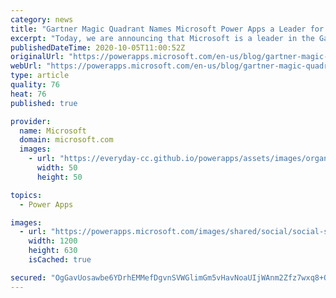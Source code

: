 ```yaml
---
category: news
title: "Gartner Magic Quadrant Names Microsoft Power Apps a Leader for Low Code Application Platforms"
excerpt: "Today, we are announcing that Microsoft is a leader in the Gartner Low Code Application Platform (LCAP) Magic Quadrant. In the report, you’ll learn about Gartner’s assessment of the products in this market and explore their features."
publishedDateTime: 2020-10-05T11:00:52Z
originalUrl: "https://powerapps.microsoft.com/en-us/blog/gartner-magic-quadrant-names-microsoft-power-apps-a-leader-for-low-code-application-platforms/"
webUrl: "https://powerapps.microsoft.com/en-us/blog/gartner-magic-quadrant-names-microsoft-power-apps-a-leader-for-low-code-application-platforms/"
type: article
quality: 76
heat: 76
published: true

provider:
  name: Microsoft
  domain: microsoft.com
  images:
    - url: "https://everyday-cc.github.io/powerapps/assets/images/organizations/microsoft.com-50x50.jpg"
      width: 50
      height: 50

topics:
  - Power Apps

images:
  - url: "https://powerapps.microsoft.com/images/shared/social/social-share-post-ignite.png"
    width: 1200
    height: 630
    isCached: true

secured: "OgGavUosawbe6YDrhEMMefDgvnSVWGlimGm5vHavNoaUIjWAnm2Zfz7wxq8+QtLKTyh5bcexOIsBtcsw2MnNy+kNEmUiPz3qaLmeNSZGNAAjyiCvYYQdBNSN5NHmSSveAHb26O7PwZtfPWVCsjQ6RLyfDv+ZmJc+c+GhSUTvw3JsWvoIRAVGtPfRetNL/Yu7JIP1fFazIEj95IsH/z7mSWmmtJA2llIgqXA64oiNA0Uz02QAkHT+Z1NDyvcSiNvbSSfn81GwGrfhivbtWAoe/VZsFozr/9M0wpWIazc+poTNrvMKt4oLOvuoarFBwviUzvmtxp125M9GRzhS6OcQu8DudjQ03VGXL3vVWjc+EtE=;azZlHo4X5N15mh3vNmiqVQ=="
---
```


